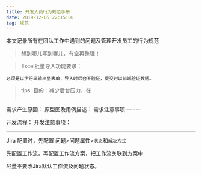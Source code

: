 ```yaml
---
title: 开发人员行为规范手册
date: 2019-12-05 22:15:00
tag: 规范
---
```


本文记录所有在团队工作中遇到的问题及管理开发员工的行为规范

>想到哪儿写到哪儿，有空再整理！

>Excel批量导入功能要求：
 
    必须是以字符串输出至表单，导入时后台不验证，提交时以前端验证数据。
>tips: 目的：减少后台压力，在    
 

需求产生原因：
原型图及用例描述：
需求注意事项
— ---

开发流程：
开发注意事项：

---

Jira 配置时，先配置 问题>问题属性>`状态`和`解决方式`

先配置工作流，再配置工作流方案，把工作流关联到方案中

尽量不要改Jira默认工作流及问题状态。